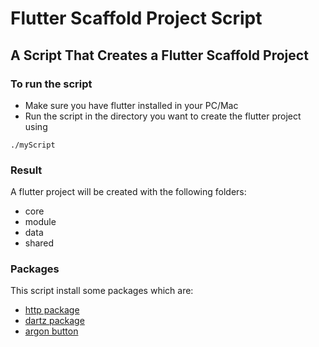 # Flutter Scaffold Project Script

## A Script That Creates a Flutter Scaffold Project

### To run the script
- Make sure you have flutter installed in your PC/Mac
- Run the script in the directory you want to create the flutter project using
```
./myScript
```
### Result
   
   A flutter project will be created with the following folders:
   - core
   - module
   - data
   - shared
   
 ### Packages
 
  This script install some packages which are:
  * [http package](https://pub.dev/packages/http)
  * [dartz package](https://pub.dev/packages/dartz)
  * [argon button](https://pub.dev/packages/argon_buttons_flutter)
